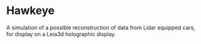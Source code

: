 # Hawkeye
A simulation of a possible reconstruction of data from Lidar equipped cars, for display on a Leia3d holographic display.
